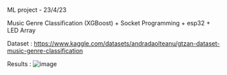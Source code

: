 ML project - 23/4/23 

Music Genre Classification (XGBoost) + Socket Programming + esp32 + LED Array

Dataset : https://www.kaggle.com/datasets/andradaolteanu/gtzan-dataset-music-genre-classification

Results : ![image](https://user-images.githubusercontent.com/70153723/235292335-797f869c-8773-4a25-ab62-91709f57b2a3.png)

